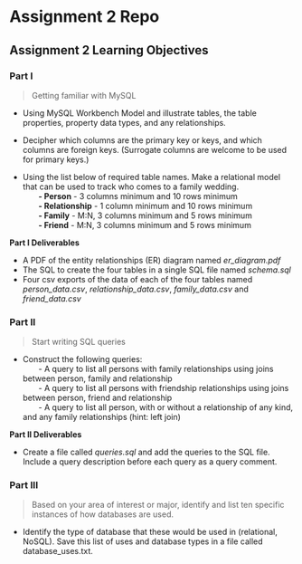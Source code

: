# Assignment 2 Repo

## Assignment 2 Learning Objectives

### Part I
> Getting familiar with MySQL

- Using MySQL Workbench Model and illustrate tables, the table properties, property data types, and any relationships.
- Decipher which columns are the primary key or keys, and which columns are foreign keys. (Surrogate columns are welcome to be used for primary keys.)

- Using the list below of required table names. Make a relational model that can be used to track who comes to a family wedding.  
&nbsp;&nbsp;&nbsp;&nbsp;&nbsp;&nbsp;  **- Person** - 3 columns minimum and 10 rows minimum  
&nbsp;&nbsp;&nbsp;&nbsp;&nbsp;&nbsp;  **- Relationship** - 1 column minimum and 10 rows minimum  
&nbsp;&nbsp;&nbsp;&nbsp;&nbsp;&nbsp;  **- Family** - M:N, 3 columns minimum and 5 rows minimum  
&nbsp;&nbsp;&nbsp;&nbsp;&nbsp;&nbsp;  **- Friend** - M:N, 3 columns minimum and 5 rows minimum  

**Part I Deliverables**
- A PDF of the entity relationships (ER) diagram named *er_diagram.pdf*
- The SQL to create the four tables in a single SQL file named *schema.sql*
- Four csv exports of the data of each of the four tables named *person_data.csv*, *relationship_data.csv*, *family_data.csv* and *friend_data.csv*


### Part II
> Start writing SQL queries

- Construct the following queries:  
&nbsp;&nbsp;&nbsp;&nbsp;&nbsp;&nbsp; - A query to list all persons with family relationships using joins between person, family and relationship  
&nbsp;&nbsp;&nbsp;&nbsp;&nbsp;&nbsp; - A query to list all persons with friendship relationships using joins between person, friend and relationship  
&nbsp;&nbsp;&nbsp;&nbsp;&nbsp;&nbsp; - A query to list all person, with or without a relationship of any kind, and any family relationships (hint: left join)  

**Part II Deliverables**
- Create a file called *queries.sql* and add the queries to the SQL file. Include a query description before each query as a query comment.


### Part III
> Based on your area of interest or major, identify and list ten specific instances of how databases are used.

- Identify the type of database that these would be used in (relational, NoSQL). Save this list of uses and database types in a file called database_uses.txt.
